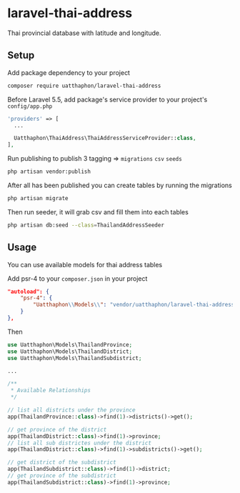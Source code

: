 # laravel-thai-address
Thai provincial database with latitude and longitude.

## Setup
Add package dependency to your project

```bash
composer require uatthaphon/laravel-thai-address
```

Before Laravel 5.5, add package's service provider to your project's `config/app.php`

```php
'providers' => [
  ...

  Uatthaphon\ThaiAddress\ThaiAddressServiceProvider::class,
],
```

Run publishing to publish 3 tagging => `migrations` `csv` `seeds`

```bash
php artisan vendor:publish
```

After all has been published you can create tables by running the migrations

```bash
php artisan migrate
```

Then run seeder, it will grab csv and fill them into each tables

```bash
php artisan db:seed --class=ThailandAddressSeeder
```

## Usage
You can use available models for thai address tables

Add psr-4 to your `composer.json` in your project

```json
"autoload": {
    "psr-4": {
        "Uatthaphon\\Models\\": "vendor/uatthaphon/laravel-thai-address/src/models"
    }
},
```

Then

```php
use Uatthaphon\Models\ThailandProvince;
use Uatthaphon\Models\ThailandDistrict;
use Uatthaphon\Models\ThailandSubdistrict;

...

/**
 * Available Relationships
 */

// list all districts under the province
app(ThailandProvince::class)->find(1)->districts()->get();

// get province of the district
app(ThailandDistrict::class)->find(1)->province;
// list all sub districtes under the district
app(ThailandDistrict::class)->find(1)->subdistricts()->get();

// get district of the subdistrict
app(ThailandSubdistrict::class)->find(1)->district;
// get province of the subdistrict
app(ThailandSubdistrict::class)->find(1)->province;
```
